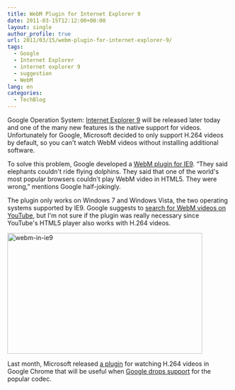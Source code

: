 ```yaml
---
title: WebM Plugin for Internet Explorer 9
date: 2011-03-15T12:12:00+00:00
layout: single
author_profile: true
url: 2011/03/15/webm-plugin-for-internet-explorer-9/
tags:
  - Google
  - Internet Explorer
  - internet explorer 9
  - suggestion
  - WebM
lang: en
categories: 
  - TechBlog
---
```

Google Operation System: [Internet Explorer 9](http://windows.microsoft.com/en-US/internet-explorer/products/ie-9/home) will be released later today and one of the many new features is the native support for videos. Unfortunately for Google, Microsoft decided to only support H.264 videos by default, so you can't watch WebM videos without installing additional software.

To solve this problem, Google developed a [WebM plugin for IE9](http://tools.google.com/dlpage/webmmf). “They said elephants couldn't ride flying dolphins. They said that one of the world's most popular browsers couldn't play WebM video in HTML5. They were wrong,” mentions Google half-jokingly.

The plugin only works on Windows 7 and Windows Vista, the two operating systems supported by IE9. Google suggests to [search for WebM videos on YouTube](http://www.webmproject.org/users/#playing_on_youtube), but I'm not sure if the plugin was really necessary since YouTube's HTML5 player also works with H.264 videos.

[<img title="webm-in-ie9" border="0" alt="webm-in-ie9" src="http://lh4.ggpht.com/_vaUVXcmC3OI/TX9Qti2GCoI/AAAAAAAADtY/1feOHlA62yw/webm-in-ie9_thumb%5B2%5D.jpg?imgmax=800" width="440" height="272" />](http://lh6.ggpht.com/_vaUVXcmC3OI/TX9Qq287wWI/AAAAAAAADtU/74CMgcGT2vk/s1600-h/webm-in-ie9%5B4%5D.jpg)

Last month, Microsoft released [a plugin](http://blogs.msdn.com/b/interoperability/archive/2011/02/01/greater-interoperability-for-windows-customers-with-html5-video.aspx) for watching H.264 videos in Google Chrome that will be useful when [Google drops support](http://blog.chromium.org/2011/01/html-video-codec-support-in-chrome.html) for the popular codec.